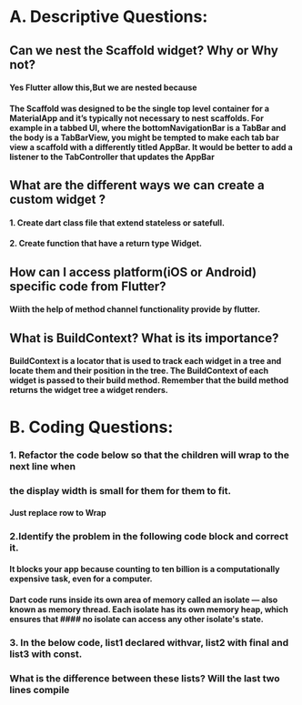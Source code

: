 # A. Descriptive Questions:
## Can we nest the Scaffold widget? Why or Why not?
#### Yes Flutter allow this,But we are nested because
#### The Scaffold was designed to be the single top level container for a MaterialApp and it’s typically not necessary to nest scaffolds. For example in a tabbed UI, where the bottomNavigationBar is a TabBar and the body is a TabBarView, you might be tempted to make each tab bar view a scaffold with a differently titled AppBar. It would be better to add a listener to the TabController that updates the AppBar
## What are the different ways we can create a custom widget ?
#### 1. Create dart class file that extend stateless or satefull.
#### 2. Create function that have a return type Widget.
## How can I access platform(iOS or Android) specific code from Flutter?
#### Wiith the help of method channel functionality provide by flutter.
## What is BuildContext? What is its importance?
#### BuildContext is a locator that is used to track each widget in a tree and locate them and their position in the tree. The BuildContext of each widget is passed to their build method. Remember that the build method returns the widget tree a widget renders.

# B. Coding Questions:
### 1. Refactor the code below so that the children will wrap to the next line when
### the display width is small for them for them to fit.

#### Just replace row to Wrap

### 2.Identify the problem in the following code block and correct it.
#### It blocks your app because counting to ten billion is a computationally expensive task, even for a computer.
#### Dart code runs inside its own area of memory called an isolate — also known as memory thread. Each isolate has its own memory heap, which ensures that #### no isolate can access any other isolate's state.
 
### 3. In the below code, list1 declared withvar, list2 with final and list3 with const.
### What is the difference between these lists? Will the last two lines compile 
